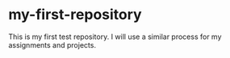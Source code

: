 # my-first-repository
This is my first test repository. I will use a similar process for my assignments and projects.
